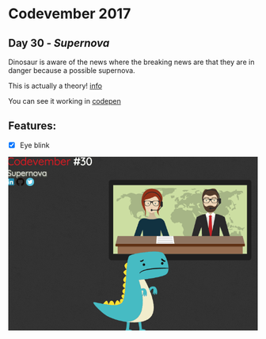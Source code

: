 # Codevember 2017

## Day 30 - *Supernova*

Dinosaur is aware of the news where the breaking news are that they are in danger because a possible supernova.

This is actually a theory! [info](http://www.dinosaurfact.net/extinction/supernova.php)


You can see it working in [codepen](https://codepen.io/RominaMartin/full/POXbBg/)

## Features:
- [x] Eye blink


![](supernova.gif)